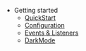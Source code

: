 - Getting started
  - [QuickStart](/ "Laravel QuickStart")
  - [Configuration](configuration.md "Configuration Settings")
  - [Events & Listeners](events-listeners.md "Events and Listeners in Laravel-QuickStart")
  - [DarkMode](dark-mode.md "Laravel-QuickStart DarkMode Setting")
